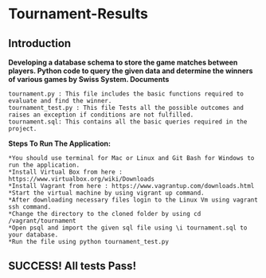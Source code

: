 # Tournament-Results #
## Introduction ##

**Developing a database schema to store the game matches between players. Python code to query the given data and determine the winners of various games by Swiss System.
Documents**

    tournament.py : This file includes the basic functions required to evaluate and find the winner.
    tournament_test.py : This file Tests all the possible outcomes and raises an exception if conditions are not fulfilled.
    tournament.sql: This contains all the basic queries required in the project.

**Steps To Run The Application:**

    *You should use terminal for Mac or Linux and Git Bash for Windows to run the application.
    *Install Virtual Box from here : https://www.virtualbox.org/wiki/Downloads
    *Install Vagrant from here : https://www.vagrantup.com/downloads.html
    *Start the virtual machine by using vigrant up command.
    *After downloading necessary files login to the Linux Vm using vagrant ssh command.
    *Change the directory to the cloned folder by using cd /vagrant/tournament
    *Open psql and import the given sql file using \i tournament.sql to your database.
    *Run the file using python tournament_test.py

## SUCCESS! All tests Pass! ##
